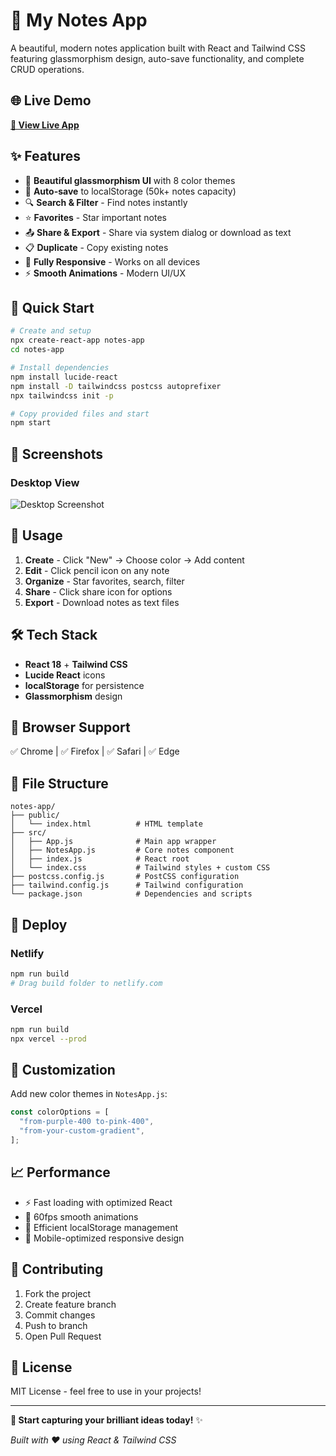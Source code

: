 # 📝 My Notes App

A beautiful, modern notes application built with React and Tailwind CSS featuring glassmorphism design, auto-save functionality, and complete CRUD operations.
## 🌐 Live Demo

[**🚀 View Live App**](https://notes-app-55fq.vercel.app/) 

## ✨ Features

- 🎨 **Beautiful glassmorphism UI** with 8 color themes
- 💾 **Auto-save** to localStorage (50k+ notes capacity)
- 🔍 **Search & Filter** - Find notes instantly
- ⭐ **Favorites** - Star important notes
- 📤 **Share & Export** - Share via system dialog or download as text
- 📋 **Duplicate** - Copy existing notes
- 📱 **Fully Responsive** - Works on all devices
- ⚡ **Smooth Animations** - Modern UI/UX

## 🚀 Quick Start

```bash
# Create and setup
npx create-react-app notes-app
cd notes-app

# Install dependencies
npm install lucide-react
npm install -D tailwindcss postcss autoprefixer
npx tailwindcss init -p

# Copy provided files and start
npm start
```

## 📸 Screenshots

### Desktop View

![Desktop Screenshot](https://via.placeholder.com/800x500/6366f1/ffffff?text=Desktop+View)


## 🎯 Usage

1. **Create** - Click "New" → Choose color → Add content
2. **Edit** - Click pencil icon on any note
3. **Organize** - Star favorites, search, filter
4. **Share** - Click share icon for options
5. **Export** - Download notes as text files

## 🛠️ Tech Stack

- **React 18** + **Tailwind CSS**
- **Lucide React** icons
- **localStorage** for persistence
- **Glassmorphism** design

## 📱 Browser Support

✅ Chrome | ✅ Firefox | ✅ Safari | ✅ Edge

## 🔧 File Structure
```
notes-app/
├── public/
│   └── index.html          # HTML template
├── src/
│   ├── App.js              # Main app wrapper
│   ├── NotesApp.js         # Core notes component
│   ├── index.js            # React root
│   └── index.css           # Tailwind styles + custom CSS
├── postcss.config.js       # PostCSS configuration
├── tailwind.config.js      # Tailwind configuration
└── package.json            # Dependencies and scripts
```
## 🚀 Deploy

### Netlify

```bash
npm run build
# Drag build folder to netlify.com
```

### Vercel

```bash
npm run build
npx vercel --prod
```

## 🎨 Customization

Add new color themes in `NotesApp.js`:

```javascript
const colorOptions = [
  "from-purple-400 to-pink-400",
  "from-your-custom-gradient",
];
```

## 📈 Performance

- ⚡ Fast loading with optimized React
- 🔄 60fps smooth animations
- 💾 Efficient localStorage management
- 📱 Mobile-optimized responsive design

## 🤝 Contributing

1. Fork the project
2. Create feature branch
3. Commit changes
4. Push to branch
5. Open Pull Request

## 📄 License

MIT License - feel free to use in your projects!

---

**🎉 Start capturing your brilliant ideas today!** ✨

_Built with ❤️ using React & Tailwind CSS_
